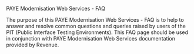 PAYE Modernisation Web Services - FAQ

The purpose of this PAYE Modernisation Web Services - FAQ is to help to answer and resolve common questions and queries raised by users of the PIT (Public Interface Testing Environments). This FAQ page should be used in conjunction with PAYE Modernisation Web Services documentation provided by Revenue. 